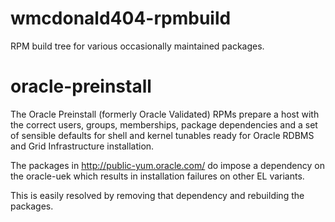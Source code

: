 # wmcdonald404-rpmbuild

RPM build tree for various occasionally maintained packages.

# oracle-preinstall
The Oracle Preinstall (formerly Oracle Validated) RPMs prepare a host with the correct users, groups, memberships, package dependencies and a set of sensible defaults for shell and kernel tunables ready for Oracle RDBMS and Grid Infrastructure installation.

The packages in http://public-yum.oracle.com/ do impose a dependency on the oracle-uek which results in installation failures on other EL variants.

This is easily resolved by removing that dependency and rebuilding the packages.

